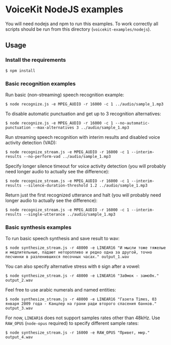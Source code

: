 # VoiceKit NodeJS examples

You will need nodejs and npm to run this examples.
To work correctly all scripts should be run from this directory (`voicekit-examples/nodejs`).

## Usage

### Install the requirements

```
$ npm install
```

### Basic recognition examples

Run basic (non-streaming) speech recognition example:

```
$ node recognize.js -e MPEG_AUDIO -r 16000 -c 1 ../audio/sample_1.mp3
```

To disable automatic punctuation and get up to 3 recognition alternatives:

```
$ node recognize.js -e MPEG_AUDIO -r 16000 -c 1 --no-automatic-punctuation --max-alternatives 3 ../audio/sample_1.mp3
```

Run streaming speech recognition with interim results and disabled voice activity detection (VAD):

```
$ node recognize_stream.js -e MPEG_AUDIO -r 16000 -c 1 --interim-results --no-perform-vad ../audio/sample_1.mp3
```

Specify longer silence timeout for voice activity detection (you will probably need longer audio to actually see the difference):

```
$ node recognize_stream.js -e MPEG_AUDIO -r 16000 -c 1 --interim-results --silence-duration-threshold 1.2 ../audio/sample_1.mp3
```

Return just the first recognized utterance and halt (you will probably need longer audio to actually see the difference):

```
$ node recognize_stream.js -e MPEG_AUDIO -r 16000 -c 1 --interim-results --single-utterance ../audio/sample_1.mp3
```

### Basic synthesis examples

To run basic speech synthesis and save result to wav:

```
$ node synthesize_stream.js -r 48000 -e LINEAR16 "И мысли тоже тяжелые и медлительные, падают неторопливо и редко одна за другой, точно песчинки в разленившихся песочных часах." output_1.wav
```

You can also specify alternative stress with `0` sign after a vowel:

```
$ node synthesize_stream.js -r 48000 -e LINEAR16 "За0мок - замо0к." output_2.wav
```

Feel free to use arabic numerals and named entities:

```
$ node synthesize_stream.js -r 48000 -e LINEAR16 "Газета Times, 03 января 2009 года - Канцлер на грани ради второго спасения банков." output_3.wav
```

For now, `LINEAR16` does not support samples rates other than 48kHz. Use `RAW_OPUS` (`node-opus` required) to specify different sample rates:

```
$ node synthesize_stream.js -r 16000 -e RAW_OPUS "Привет, мир." output_4.wav
```
